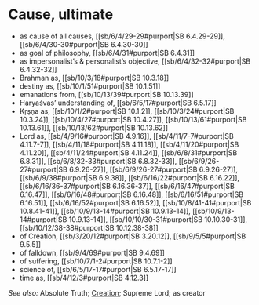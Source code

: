 # Cause, ultimate

* as cause of all causes, [[sb/6/4/29-29#purport|SB 6.4.29-29]], [[sb/6/4/30-30#purport|SB 6.4.30-30]]
* as goal of philosophy, [[sb/6/4/31#purport|SB 6.4.31]]
* as impersonalist’s & personalist’s objective, [[sb/6/4/32-32#purport|SB 6.4.32-32]]
* Brahman as, [[sb/10/3/18#purport|SB 10.3.18]]
* destiny as, [[sb/10/1/51#purport|SB 10.1.51]]
* emanations from, [[sb/10/13/39#purport|SB 10.13.39]]
* Haryaśvas’ understanding of, [[sb/6/5/17#purport|SB 6.5.17]]
* Kṛṣṇa as, [[sb/10/1/2#purport|SB 10.1.2]], [[sb/10/3/24#purport|SB 10.3.24]], [[sb/10/4/27#purport|SB 10.4.27]], [[sb/10/13/61#purport|SB 10.13.61]], [[sb/10/13/62#purport|SB 10.13.62]]
* Lord as, [[sb/4/9/16#purport|SB 4.9.16]], [[sb/4/11/7-7#purport|SB 4.11.7-7]], [[sb/4/11/18#purport|SB 4.11.18]], [[sb/4/11/20#purport|SB 4.11.20]], [[sb/4/11/24#purport|SB 4.11.24]], [[sb/6/8/31#purport|SB 6.8.31]], [[sb/6/8/32-33#purport|SB 6.8.32-33]], [[sb/6/9/26-27#purport|SB 6.9.26-27]], [[sb/6/9/26-27#purport|SB 6.9.26-27]], [[sb/6/9/38#purport|SB 6.9.38]], [[sb/6/16/22#purport|SB 6.16.22]], [[sb/6/16/36-37#purport|SB 6.16.36-37]], [[sb/6/16/47#purport|SB 6.16.47]], [[sb/6/16/48#purport|SB 6.16.48]], [[sb/6/16/51#purport|SB 6.16.51]], [[sb/6/16/52#purport|SB 6.16.52]], [[sb/10/8/41-41#purport|SB 10.8.41-41]], [[sb/10/9/13-14#purport|SB 10.9.13-14]], [[sb/10/9/13-14#purport|SB 10.9.13-14]], [[sb/10/10/30-31#purport|SB 10.10.30-31]], [[sb/10/12/38-38#purport|SB 10.12.38-38]]
* of Creation, [[sb/3/20/12#purport|SB 3.20.12]], [[sb/9/5/5#purport|SB 9.5.5]]
* of falldown, [[sb/9/4/69#purport|SB 9.4.69]]
* of suffering, [[sb/10/7/1-2#purport|SB 10.7.1-2]]
* science of, [[sb/6/5/17-17#purport|SB 6.5.17-17]]
* time as, [[sb/4/12/3#purport|SB 4.12.3]]

*See also:* Absolute Truth; [Creation](entries/creation.md); Supreme Lord; as creator
